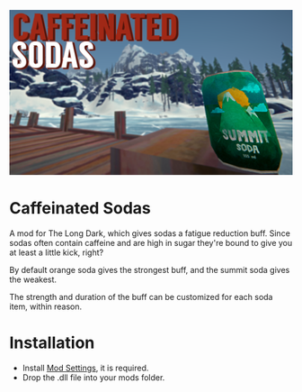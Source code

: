 ![Screenshot](https://github.com/DemonBunnyBon/CaffeinatedSodas/blob/main/THUMB_CS.png?raw=true)
# Caffeinated Sodas

A mod for The Long Dark, which gives sodas a fatigue reduction buff. Since sodas often contain caffeine and are high in sugar they're bound to give you at least a little kick, right?

By default orange soda gives the strongest buff, and the summit soda gives the weakest.

The strength and duration of the buff can be customized for each soda item, within reason.

# Installation

- Install [Mod Settings](https://github.com/DigitalzombieTLD/ModSettings/releases/), it is required.
- Drop the .dll file into your mods folder.
